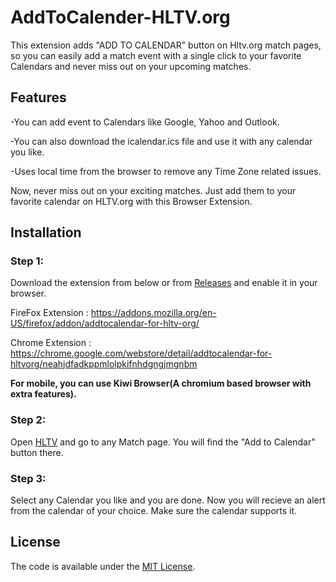 # AddToCalender-HLTV.org
This extension adds "ADD TO CALENDAR" button on Hltv.org match pages, so you can easily add a match event with a single click to your favorite Calendars and never miss out on your upcoming matches. 
## Features
-You can add event to Calendars like Google, Yahoo and Outlook.

-You can also download the icalendar.ics file and use it with any calendar you like. 

-Uses local time from the browser to remove any Time Zone related issues.

Now, never miss out on your exciting matches. Just add them to your favorite calendar on HLTV.org with this Browser Extension.

## Installation
### Step 1:
Download the extension from below or from [Releases](https://github.com/talwaryash/AddToCalender-HLTV.org/releases) and enable it in your browser.

FireFox Extension : https://addons.mozilla.org/en-US/firefox/addon/addtocalendar-for-hltv-org/

Chrome Extension : https://chrome.google.com/webstore/detail/addtocalendar-for-hltvorg/neahjdfadkppmlolpkifnhdgngjmgnbm

<b>For mobile, you can use Kiwi Browser(A chromium based browser with extra features).</b>

### Step 2:
Open [HLTV](https://hltv.org) and go to any Match page. You will find the "Add to Calendar" button there.

### Step 3:
Select any Calendar you like and you are done. Now you will recieve an alert from the calendar of your choice. Make sure the calendar supports it.

## License

The code is available under the [MIT License](LICENSE.md).
